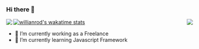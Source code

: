 ### Hi there 👋


  <img align="left" src="https://github-readme-stats.vercel.app/api?username=nopparat231&show_icons=true&theme=onedark" />

  <img align="right" src="https://github-readme-stats.vercel.app/api/top-langs/?username=nopparat231&show_icons=true&theme=tokyonight" />

[![willianrod's wakatime stats](https://github-readme-stats.vercel.app/api/wakatime?username=nopparat231)](https://github.com/anuraghazra/github-readme-stats)


- 🔭 I’m currently working as a Freelance
- 🌱 I’m currently learning Javascript Framework

<!--
**nopparat231/nopparat231** is a ✨ _special_ ✨ repository because its `README.md` (this file) appears on your GitHub profile.

Here are some ideas to get you started:

- 🔭 I’m currently working on ...
- 🌱 I’m currently learning ...
- 👯 I’m looking to collaborate on ...
- 🤔 I’m looking for help with ...
- 💬 Ask me about ...
- 📫 How to reach me: ...
- 😄 Pronouns: ...
- ⚡ Fun fact: ...
-->
